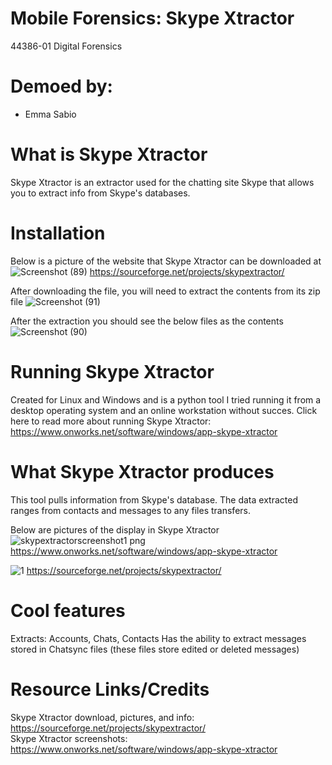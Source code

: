 # Mobile Forensics: Skype Xtractor
44386-01 Digital Forensics
# Demoed by:
* Emma Sabio 
# What is Skype Xtractor 
Skype Xtractor is an extractor used for the chatting site Skype that allows you to extract info from Skype's databases.
# Installation 
Below is a picture of the website that Skype Xtractor can be downloaded at
![Screenshot (89)](https://user-images.githubusercontent.com/69916815/140991001-8d550de0-b0bb-4850-b8ec-6cb23a89bdcc.png)
https://sourceforge.net/projects/skypextractor/  


After downloading the file, you will need to extract the contents from its zip file
![Screenshot (91)](https://user-images.githubusercontent.com/69916815/140991158-ee646535-3c76-4bb5-a33f-4e2305c94231.png)


After the extraction you should see the below files as the contents 
![Screenshot (90)](https://user-images.githubusercontent.com/69916815/140991088-aa32e724-1435-420a-9636-18d14b924168.png)

# Running Skype Xtractor 

Created for Linux and Windows and is a python tool 
I tried running it from a desktop operating system and an online workstation without succes. 
Click here to read more about running Skype Xtractor: https://www.onworks.net/software/windows/app-skype-xtractor 

# What Skype Xtractor produces 

This tool pulls information from Skype's database. The data extracted ranges from contacts and messages to any files transfers. 

Below are pictures of the display in Skype Xtractor 
![skypextractorscreenshot1 png](https://user-images.githubusercontent.com/69916815/141030113-cf50e913-9b4c-4ea2-bd04-241cf9efab47.png)
https://www.onworks.net/software/windows/app-skype-xtractor


![1](https://user-images.githubusercontent.com/69916815/141030134-301465a5-95ca-418d-a05c-fccf890ac82b.png)
https://sourceforge.net/projects/skypextractor/  

# Cool features 
Extracts: Accounts, Chats, Contacts
Has the ability to extract messages stored in Chatsync files (these files store edited or deleted messages)


# Resource Links/Credits
Skype Xtractor download, pictures, and info: https://sourceforge.net/projects/skypextractor/  
Skype Xtractor screenshots: https://www.onworks.net/software/windows/app-skype-xtractor

